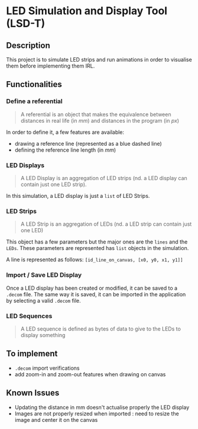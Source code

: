 # LED Simulation and Display Tool (LSD-T)

## Description
This project is to simulate LED strips and run animations in order to visualise them 
before implementing them IRL.

## Functionalities

### Define a referential
> A referential is an object that makes the equivalence between distances in real life
(in *mm*) and distances in the program (in *px*)

In order to define it, a few features are available:
- drawing a reference line (represented as a blue dashed line)
- defining the reference line length (in *mm*)

### LED Displays

> A LED Display is an aggregation of LED strips (nd. a LED display can contain 
just one LED strip).

In this simulation, a LED display is just a `list` of LED Strips.

### LED Strips

> A LED Strip is an aggregation of LEDs (nd. a LED strip can contain just one LED)

This object has a few parameters but the major ones are the `lines` and the `LEDs`. 
These parameters are represented has `list` objects in the simulation.

A line is represented as follows: `[id_line_on_canvas, [x0, y0, x1, y1]]`

### Import / Save LED Display
Once a LED display has been created or modified, it can be saved to a `.decom` file. 
The same way it is saved, it can be imported in the application by selecting a valid `.decom` file.

### LED Sequences

> A LED sequence is defined as bytes of data to give to the LEDs to display something



## To implement
- `.decom` import verifications
- add zoom-in and zoom-out features when drawing on canvas

## Known Issues
- Updating the distance in mm doesn't actualise properly the LED display
- Images are not properly resized when imported : need to resize the image and center it on the canvas
